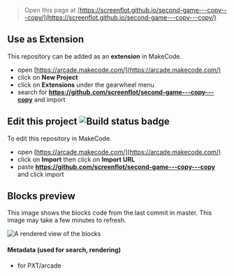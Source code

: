  


> Open this page at [https://screenflot.github.io/second-game---copy---copy/](https://screenflot.github.io/second-game---copy---copy/)

## Use as Extension

This repository can be added as an **extension** in MakeCode.

* open [https://arcade.makecode.com/](https://arcade.makecode.com/)
* click on **New Project**
* click on **Extensions** under the gearwheel menu
* search for **https://github.com/screenflot/second-game---copy---copy** and import

## Edit this project ![Build status badge](https://github.com/screenflot/second-game---copy---copy/workflows/MakeCode/badge.svg)

To edit this repository in MakeCode.

* open [https://arcade.makecode.com/](https://arcade.makecode.com/)
* click on **Import** then click on **Import URL**
* paste **https://github.com/screenflot/second-game---copy---copy** and click import

## Blocks preview

This image shows the blocks code from the last commit in master.
This image may take a few minutes to refresh.

![A rendered view of the blocks](https://github.com/screenflot/second-game---copy---copy/raw/master/.github/makecode/blocks.png)

#### Metadata (used for search, rendering)

* for PXT/arcade
<script src="https://makecode.com/gh-pages-embed.js"></script><script>makeCodeRender("{{ site.makecode.home_url }}", "{{ site.github.owner_name }}/{{ site.github.repository_name }}");</script>
